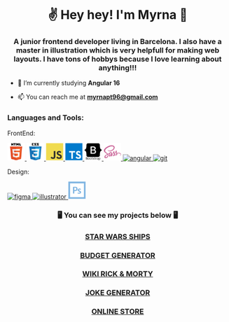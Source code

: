 <h1 align="center">✌️ Hey hey! I'm Myrna 🌺</h1> 
<h3 align="center">A junior frontend developer living in Barcelona. I also have a master in illustration which is very helpfull for making web layouts. I have tons of hobbys because I love learning about anything!!!</h3>

- 🌱 I’m currently studying **Angular 16**

- 📫 You can reach me at **myrnapt96@gmail.com**

<p align="left">
</p>

<h3 align="left">Languages and Tools:</h3>
<p> FrontEnd: </p>
<a href="https://www.w3.org/html/" target="_blank" rel="noreferrer"> <img src="https://raw.githubusercontent.com/devicons/devicon/master/icons/html5/html5-original-wordmark.svg" alt="html5" width="40" height="40"/> </a>
<a href="https://www.w3schools.com/css/" target="_blank" rel="noreferrer"> <img src="https://raw.githubusercontent.com/devicons/devicon/master/icons/css3/css3-original-wordmark.svg" alt="css3" width="40" height="40"/> </a>
<a href="https://developer.mozilla.org/en-US/docs/Web/JavaScript" target="_blank" rel="noreferrer"> <img src="https://raw.githubusercontent.com/devicons/devicon/master/icons/javascript/javascript-original.svg" alt="javascript" width="40" height="40"/> </a> 
<a href="https://www.typescriptlang.org/" target="_blank" rel="noreferrer"> <img src="https://raw.githubusercontent.com/devicons/devicon/master/icons/typescript/typescript-original.svg" alt="typescript" width="40" height="40"/> </a>
<a href="https://getbootstrap.com" target="_blank" rel="noreferrer"> <img src="https://raw.githubusercontent.com/devicons/devicon/master/icons/bootstrap/bootstrap-plain-wordmark.svg" alt="bootstrap" width="40" height="40"/> </a> 
<a href="https://sass-lang.com" target="_blank" rel="noreferrer"> <img src="https://raw.githubusercontent.com/devicons/devicon/master/icons/sass/sass-original.svg" alt="sass" width="40" height="40"/> </a> 
<a href="https://angular.io" target="_blank" rel="noreferrer"> <img src="https://angular.io/assets/images/logos/angular/angular.svg" alt="angular" width="40" height="40"/> </a> 
<a href="https://git-scm.com/" target="_blank" rel="noreferrer"> <img src="https://www.vectorlogo.zone/logos/git-scm/git-scm-icon.svg" alt="git" width="40" height="40"/> </a>
<p></p>
<p> Design: </p>
<a href="https://www.figma.com/" target="_blank" rel="noreferrer"> <img src="https://www.vectorlogo.zone/logos/figma/figma-icon.svg" alt="figma" width="40" height="40"/> </a>
<a href="https://www.adobe.com/in/products/illustrator.html" target="_blank" rel="noreferrer"> <img src="https://www.vectorlogo.zone/logos/adobe_illustrator/adobe_illustrator-icon.svg" alt="illustrator" width="40" height="40"/> </a> 
<a href="https://www.photoshop.com/en" target="_blank" rel="noreferrer"> <img src="https://raw.githubusercontent.com/devicons/devicon/master/icons/photoshop/photoshop-line.svg" alt="photoshop" width="40" height="40"/> </a> 


<h3 align="center">🖥️ You can see my projects below 🖥️</h3> 

### <div align="center">[STAR WARS SHIPS](https://star-wars-one-livid.vercel.app/home)</div>  
  

### <div align="center">[BUDGET GENERATOR](https://sprint-7.vercel.app/)</div>  
  

### <div align="center">[WIKI RICK & MORTY](https://hackathon-jump2-digital.vercel.app/)</div>  
  

### <div align="center">[JOKE GENERATOR](https://joke-generator-jet.vercel.app/)</div>  
  

### <div align="center">[ONLINE STORE](https://sprint-3-zeta.vercel.app/)</div>  
  






